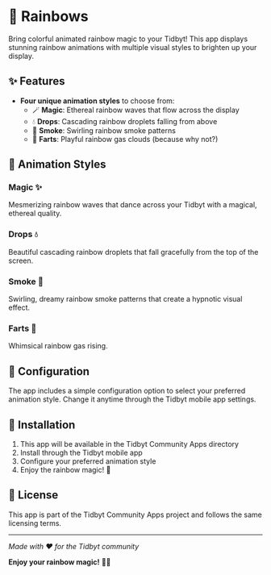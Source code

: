 # 🌈 Rainbows

Bring colorful animated rainbow magic to your Tidbyt! This app displays stunning rainbow animations with multiple visual styles to brighten up your display.

## ✨ Features

- **Four unique animation styles** to choose from:
  - 🪄 **Magic**: Ethereal rainbow waves that flow across the display
  - 💧 **Drops**: Cascading rainbow droplets falling from above
  - 💨 **Smoke**: Swirling rainbow smoke patterns
  - 💨 **Farts**: Playful rainbow gas clouds (because why not?)


## 🎨 Animation Styles

### Magic ✨
Mesmerizing rainbow waves that dance across your Tidbyt with a magical, ethereal quality.

### Drops 💧
Beautiful cascading rainbow droplets that fall gracefully from the top of the screen.

### Smoke 💨
Swirling, dreamy rainbow smoke patterns that create a hypnotic visual effect.

### Farts 💨
Whimsical rainbow gas rising.

## 🔧 Configuration

The app includes a simple configuration option to select your preferred animation style. Change it anytime through the Tidbyt mobile app settings.

## 🚀 Installation

1. This app will be available in the Tidbyt Community Apps directory
2. Install through the Tidbyt mobile app
3. Configure your preferred animation style
4. Enjoy the rainbow magic! 🌈

## 📝 License

This app is part of the Tidbyt Community Apps project and follows the same licensing terms.

---

*Made with ❤️ for the Tidbyt community*

**Enjoy your rainbow magic!** 🌈✨